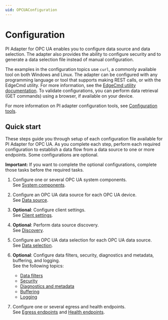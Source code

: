 ```yaml
---
uid: OPCUAConfiguration
---
```


# Configuration

PI Adapter for OPC UA enables you to configure data source and data selection. The adapter also provides the ability to configure security and to generate a data selection file instead of manual configuration.

The examples in the configuration topics use `curl`, a commonly available tool on both Windows and Linux. The adapter can be configured with any programming language or tool that supports making REST calls, or with the EdgeCmd utility. For more information, see the [EdgeCmd utility documentation](https://docs.osisoft.com/bundle/edgecmd/page/index.html). To validate configurations, you can perform data retrieval (GET commands) using a browser, if available on your device.

For more information on PI adapter configuration tools, see [Configuration tools](xref:ConfigurationTools).

## Quick start

These steps guide you through setup of each configuration file available for PI Adapter for OPC UA. As you complete each step, perform each required configuration to establish a data flow from a data source to one or more endpoints. Some configurations are optional.

**Important:** If you want to complete the optional configurations, complete those tasks before the required tasks.

1. Configure one or several OPC UA system components.<br>See [System components](xref:SystemComponentsConfiguration#configure-system-components).

2. Configure an OPC UA data source for each OPC UA device.<br>See [Data source](xref:PIAdapterForOPCUADataSourceConfiguration#configure-opc-ua-data-source).

3. **Optional**: Configure client settings.<br> See [Client settings](xref:PIAdapterForOPCUAClientSettingsConfiguration#configure-opc-ua-client-settings).

4. **Optional**: Perform data source discovery.<br> See [Discovery](xref:DataSourceDiscovery).

4. Configure an OPC UA data selection for each OPC UA data source.<br>See [Data selection](xref:PIAdapterForOPCUADataSelectionConfiguration#configure-opc-ua-data-selection).

5. **Optional**: Configure data filters, security, diagnostics and metadata, buffering, and logging.<br>See the following topics:

    - [Data filters](xref:DataFiltersConfiguration#configure-data-filters)
    - [Security](xref:pi-adapter-for-opc-ua-security-configuration#configure-opc-ua-adapter-security)
    - [Diagnostics and metadata](xref:GeneralConfiguration#configure-general)
    - [Buffering](xref:BufferingConfiguration#configure-buffering)
    - [Logging](xref:LoggingConfiguration#configure-logging)

6. Configure one or several egress and health endpoints.<br>See [Egress endpoints](xref:EgressEndpointsConfiguration#configure-egress-endpoints) and [Health endpoints](xref:HealthEndpointConfiguration#configure-health-endpoint).
